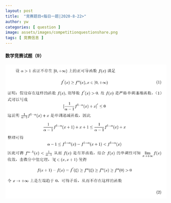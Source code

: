 ```yaml
---
layout: post
title:  "竞赛题目<每日一题|2020-8-22>"
author: yw
categories: [ question ]
image: assets/images/competitionquestionshare.png
tags: [ 竞赛信息 ]
---
```


#### 数学竞赛试题（9）

<img src="../assets/images/competitionquestion9.png" alt="">


